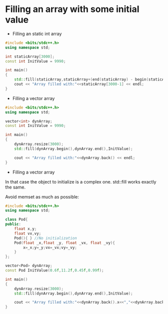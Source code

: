 # Filling an array with some initial value

* Filling an static int array
```C++ runnable
#include <bits/stdc++.h> 
using namespace std;

int staticArray[3000];
const int InitValue = 9990;

int main()
{
    std::fill(staticArray,staticArray+(end(staticArray) - begin(staticArray)),InitValue);
    cout << "Array filled with:"<<staticArray[3000-1] << endl;
}
```

* Filling a vector<int> array
```C++ runnable
#include <bits/stdc++.h> 
using namespace std;

vector<int> dynArray;
const int InitValue = 9990;

int main()
{
    dynArray.resize(3000);
    std::fill(dynArray.begin(),dynArray.end(),InitValue);

    cout << "Array filled with:"<<dynArray.back() << endl;
}
```

* Filling a vector<class> array

In that case the object to initialize is a complex one. std::fill works exactly the same.

Avoid memset as much as possible:

```C++ runnable
#include <bits/stdc++.h> 
using namespace std;

class Pod{
public:    
    float x,y;
    float vx,vy;
    Pod(){ } //No initialization
    Pod(float _x,float _y, float _vx, float _vy){
        x=_x;y=_y;vx=_vx;vy=_vy;
    }
};

vector<Pod> dynArray;
const Pod InitValue(0.6f,11.2f,0.45f,0.99f);

int main()
{
    dynArray.resize(3000);
    std::fill(dynArray.begin(),dynArray.end(),InitValue);

    cout << "Array filled with:"<<dynArray.back().x<<","<<dynArray.back().y<< endl;
}
```
